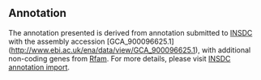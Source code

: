 
Annotation
----------

The annotation presented is derived from annotation submitted to
[INSDC](http://www.insdc.org) with the assembly accession [GCA\_900096625.1]
(http://www.ebi.ac.uk/ena/data/view/GCA_900096625.1),
with additional non-coding genes from
[Rfam](http://rfam.xfam.org/). For more details, please visit [INSDC
annotation import](http://ensemblgenomes.org/info/data/insdc_annotation).
